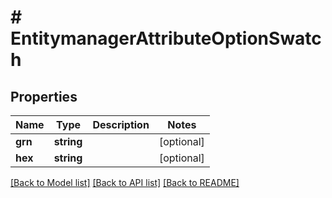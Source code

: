 # # EntitymanagerAttributeOptionSwatch


## Properties 


Name | Type | Description | Notes
------------ | ------------- | ------------- | -------------
**grn**| **string** |   | [optional]
**hex**| **string** |   | [optional]


[[Back to Model list]](../../README.md#models) [[Back to API list]](../../README.md#endpoints) [[Back to README]](../../README.md)

